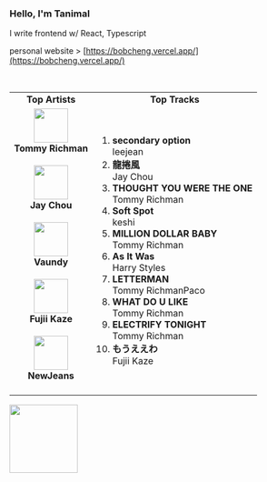 ### Hello, I'm Tanimal

I write frontend w/ React, Typescript  

personal website > [https://bobcheng.vercel.app/](https://bobcheng.vercel.app/)  


<br>

<table>
  <tr>
    <td align="center"><strong>Top Artists</strong></td>
    <td align="center"><strong>Top Tracks</strong></td>
  </tr>
  <tr>
    <td align="center" id="top-artist"><div><img width='60px' src='https://i.scdn.co/image/ab6761610000e5eba4526fcc32ed603aa823e0a2'><br><strong>Tommy Richman</strong></div><br>
<div><img width='60px' src='https://i.scdn.co/image/ab6761610000e5eb02b3aa55ba238b2ceafb09da'><br><strong>Jay Chou</strong></div><br>
<div><img width='60px' src='https://i.scdn.co/image/ab6761610000e5ebb6e409f6c3d8b08a2f52072e'><br><strong>Vaundy</strong></div><br>
<div><img width='60px' src='https://i.scdn.co/image/ab6761610000e5ebc5a3e6e9027505f5cba5fdbc'><br><strong>Fujii Kaze</strong></div><br>
<div><img width='60px' src='https://i.scdn.co/image/ab6761610000e5eb80668ba2b15094d083780ea9'><br><strong>NewJeans</strong></div><br>
</td>
   <td id="top-track"><ol>
<li><div><strong>secondary option</strong></div>
<div>leejean</div></li>
<li><div><strong>龍捲風</strong></div>
<div>Jay Chou</div></li>
<li><div><strong>THOUGHT YOU WERE THE ONE</strong></div>
<div>Tommy Richman</div></li>
<li><div><strong>Soft Spot</strong></div>
<div>keshi</div></li>
<li><div><strong>MILLION DOLLAR BABY</strong></div>
<div>Tommy Richman</div></li>
<li><div><strong>As It Was</strong></div>
<div>Harry Styles</div></li>
<li><div><strong>LETTERMAN</strong></div>
<div>Tommy RichmanPaco</div></li>
<li><div><strong>WHAT DO U LIKE</strong></div>
<div>Tommy Richman</div></li>
<li><div><strong>ELECTRIFY TONIGHT</strong></div>
<div>Tommy Richman</div></li>
<li><div><strong>もうええわ</strong></div>
<div>Fujii Kaze</div></li>
</ol></td>
  </tr>
</table>
<a href="https://open.spotify.com/">
  <img width="120px" src="https://github.com/Tanimal19/Tanimal19/blob/bf0a3a19f66ada166be4661cd923271218886fa4/icon/Spotify_Logo_CMYK_Green.png">
</a>

<!---
Tanimal19/Tanimal19 is a ✨ special ✨ repository because its `README.md` (this file) appears on your GitHub profile.
You can click the Preview link to take a look at your changes.
--->
